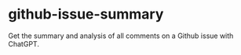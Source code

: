 # github-issue-summary
Get the summary and analysis of all comments on a Github issue with ChatGPT.

